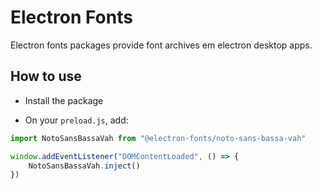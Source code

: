 # Electron Fonts

Electron fonts packages provide font archives em electron desktop apps.

## How to use

* Install the package

* On your `preload.js`, add:

```ts
import NotoSansBassaVah from "@electron-fonts/noto-sans-bassa-vah"

window.addEventListener("DOMContentLoaded", () => {
    NotoSansBassaVah.inject()
})
```